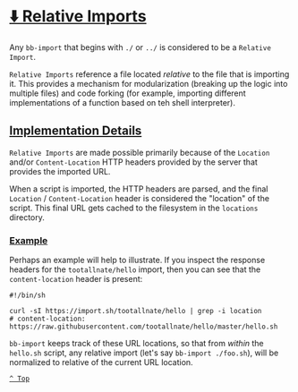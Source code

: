 # [⬇️ Relative Imports](README.md)

Any `bb-import` that begins with `./` or `../` is considered to be a `Relative Import`.

`Relative Imports` reference a file located _relative_ to the file that is importing it.  This provides a mechanism for modularization (breaking up the logic into multiple files) and code forking (for example, importing different implementations of a function based on teh shell interpreter).

## [Implementation Details](#implementation-details)

`Relative Imports` are made possible primarily because of the `Location` and/or `Content-Location` HTTP headers provided by the server that provides the imported URL.

When a script is imported, the HTTP headers are parsed, and the final `Location` / `Content-Location` header is considered the "location" of the script.  This final URL gets cached to the filesystem in the `locations` directory.

### [Example](#example)

Perhaps an example will help to illustrate.  If you inspect the response headers for the `tootallnate/hello` import, then you can see that the `content-location` header is present:

```shell
#!/bin/sh

curl -sI https://import.sh/tootallnate/hello | grep -i location
# content-location: https://raw.githubusercontent.com/tootallnate/hello/master/hello.sh
```

`bb-import` keeps track of these URL locations, so that from _within_ the `hello.sh` script, any relative import (let's say `bb-import ./foo.sh`), will be normalized to relative of the current URL location.

[`^ Top`](#-relative-imports)
